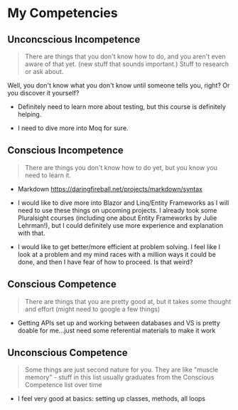 # My Competencies

## Unconcscious Incompetence
> There are things that you don't know how to do, and you aren't even aware of that yet. (new stuff that sounds important.) Stuff to research or ask about.

 Well, you don't know what you don't know until someone tells you, right? Or you discover it yourself? 
- Definitely need to learn more about testing, but this course is definitely helping. 

- I need to dive more into Moq for sure.


## Conscious Incompetence
> There are things you don't know how to do yet, but you know you need to learn it.

- Markdown https://daringfireball.net/projects/markdown/syntax

- I would like to dive more into Blazor and Linq/Entity Frameworks as I will need to use these things on upcoming projects. I already took some Pluralsight courses (including one about Entity Frameworks by Julie Lehrman!), but I could definitely use more experience and explanation with that. 

- I would like to get better/more efficient at problem solving. I feel like I look at a problem and my mind races with a million ways it could be done, and then I have fear of how to proceed. Is that weird?


## Conscious Competence
> There are things that you are pretty good at, but it takes some thought and effort (might need to google a few things)

- Getting APIs set up and working between databases and VS is pretty doable for me...just need some referential materials to make it work 

## Unconscious Competence
> Some things are just second nature for you. They are like "muscle memory" - stuff in this list usually graduates from the Conscious Competence list over time

- I feel very good at basics: setting up classes, methods, all loops